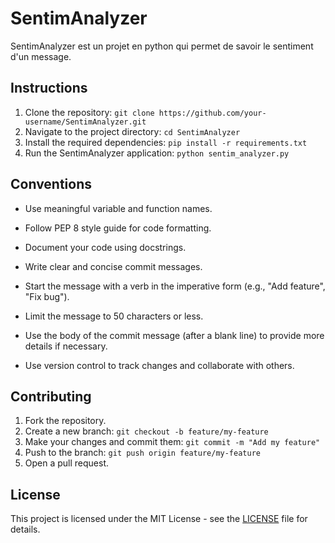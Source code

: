 # SentimAnalyzer
SentimAnalyzer est un projet en python qui permet de savoir le sentiment d'un message.
## Instructions

1. Clone the repository: `git clone https://github.com/your-username/SentimAnalyzer.git`
2. Navigate to the project directory: `cd SentimAnalyzer`
3. Install the required dependencies: `pip install -r requirements.txt`
4. Run the SentimAnalyzer application: `python sentim_analyzer.py`

## Conventions

- Use meaningful variable and function names.
- Follow PEP 8 style guide for code formatting.
- Document your code using docstrings.
- Write clear and concise commit messages.

- Start the message with a verb in the imperative form (e.g., "Add feature", "Fix bug").
- Limit the message to 50 characters or less.
- Use the body of the commit message (after a blank line) to provide more details if necessary.
- Use version control to track changes and collaborate with others.

## Contributing

1. Fork the repository.
2. Create a new branch: `git checkout -b feature/my-feature`
3. Make your changes and commit them: `git commit -m "Add my feature"`
4. Push to the branch: `git push origin feature/my-feature`
5. Open a pull request.



## License

This project is licensed under the MIT License - see the [LICENSE](LICENSE) file for details.